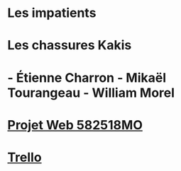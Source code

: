 # Les impatients
# Les chassures Kakis
# - Étienne Charron - Mikaël Tourangeau - William Morel
# [Projet Web 582518MO](https://tim-montmorency.com/timdoc/582-518MO/projet/)
# [Trello](https://trello.com/b/AzBPFw3/obnl)

  
